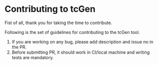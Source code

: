 # Contributing to tcGen

Fist of all, thank you for taking the time to contribute.


Following is the set of guidelines for contributing to the tcGen tool.

1. If you are working on any bug, please add description and issue no in the PR.
2. Before submitting PR, it should work in CI/local machine and writing tests are mandatory.